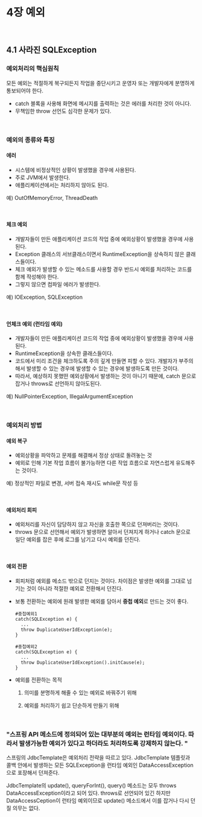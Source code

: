 # 4장 예외

<br/>

## 4.1 사라진 SQLException

### 예외처리의 핵심원칙

모든 예외는 적절하게 복구되든지 작업을 중단시키고 운영자 또는 개발자에게 분명하게 통보되어야 한다. 

- catch 블록을 사용해 화면에 메시지를 출력하는 것은 에러를 처리한 것이 아니다. 
- 무책임한 throw 선언도 심각한 문제가 있다. 

<br/>

### 예외의 종류와 특징

#### 에러

- 시스템에 비정상적인 상황이 발생했을 경우에 사용된다. 
- 주로 JVM에서 발생한다. 
- 애플리케이션에서는 처리하지 않아도 된다. 

예) OutOfMemoryError, ThreadDeath

<br/>

#### 체크 예외

- 개발자들이 만든 애플리케이션 코드의 작업 중에 예외상황이 발생했을 경우에 사용된다. 
- Exception 클래스의 서브클래스이면서 RuntimeException을 상속하지 않은 클래스들이다.  
- 체크 예외가 발생할 수 있는 메소드를 사용할 경우 반드시 예외를 처리하는 코드를 함께 작성해야 한다. 
- 그렇지 않으면 컴파일 에러가 발생한다. 

예) IOException, SQLException

<br/>

#### 언체크 예외 (런타임 예외)

- 개발자들이 만든 애플리케이션 코드의 작업 중에 예외상황이 발생했을 경우에 사용된다. 
- RuntimeException을 상속한 클래스들이다. 
- 코드에서 미리 조건을 체크하도록 주의 깊게 만들면 피할 수 있다. 개발자가 부주의해서 발생할 수 있는 경우에 발생할 수 있는 경우에 발생하도록 만든 것이다. 
- 따라서, 예상하지 못했떤 예외상황에서 발생하는 것이 아니기 때문에, catch 문으로 잡거나 throws로 선언하지 않아도된다. 

예) NullPointerException, IllegalArgumentException 

<br/>

### 예외처리 방법

#### 예외 복구

- 예외상황을 파악하고 문제를 해결해서 정상 상태로 돌려놓는 것
- 예외로 인해 기본 작업 흐름이 불가능하면 다른 작업 흐름으로 자연스럽게 유도해주는 것이다. 

예) 정상적인 파일로 변경, 서버 접속 재시도 while문 작성 등

<br/>

#### 예외처리 회피

- 예외처리를 자신이 담당하지 않고 자신을 호출한 쪽으로 던져버리는 것이다. 
- throws 문으로 선언해서 예외가 발생하면 알아서 던져지게 하거나 catch 문으로 일단 예외를 잡은 후에 로그를 남기고 다시 예외를 던진다.

<br/>

#### 예외 전환

- 회피처럼 예외를 메소드 밖으로 던지는 것이다. 차이점은 발생한 예외를 그대로 넘기는 것이 아니라 적절한 예외로 전환해서 던진다. 

- 보통 전환하는 예외에 원래 발생한 예외를 담아서 **중첩 예외**로 만드는 것이 좋다. 

  ```
  #중첩예외1
  catch(SQLException e) {
  	...
  	throw DuplicateUserIdException(e);
  }
  
  #중첩예외2
  catch(SQLException e) {
  	...
  	throw DuplicateUserIdException().initCause(e);
  }
  ```

  

- 예외를 전환하는 목적

  1) 의미를 분명하게 해줄 수 있는 예외로 바꿔주기 위해

  2) 예외를 처리하기 쉽고 단순하게 만들기 위해

<br/>

### "스프링 API 메소드에 정의되어 있는 대부분의 예외는 런타임 예외이다. 따라서 발생가능한 예외가 있다고 하더라도 처리하도록 강제하지 않는다. "

스프링의 JdbcTemplate은 예외처리 전략을 따르고 있다. JdbcTemplate 템플릿과 콜백 안에서 발생하는 모든 SQLException을 런타임 예외인 DataAccessException으로 포장해서 던져준다. 

JdbcTemplate의 update(), queryForInt(), query() 메소드는 모두 throws DataAccessException이라고 되어 있다. throws로 선언되어 있긴 하지만 DataAccessCeption이 런타임 예외이므로 update() 메소드에서 이를 잡거나 다시 던질 의무는 없다. 

<br/>

